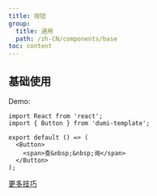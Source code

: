 ```yaml
---
title: 按钮
group:
  title: 通用
  path: /zh-CN/components/base
toc: content
---
```


## 基础使用

Demo:

```tsx
import React from 'react';
import { Button } from 'dumi-template';

export default () => (
  <Button>
    <span>查&nbsp;&nbsp;询</span>
  </Button>
);
```

[更多技巧](https://d.umijs.org/guide/demo-principle)
